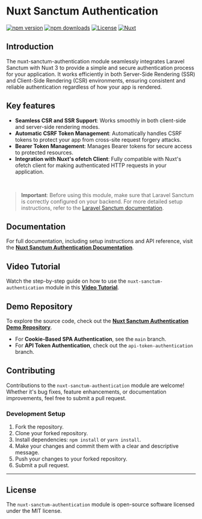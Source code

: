 # Nuxt Sanctum Authentication

[![npm version][npm-version-src]][npm-version-href]
[![npm downloads][npm-downloads-src]][npm-downloads-href]
[![License][license-src]][license-href]
[![Nuxt][nuxt-src]][nuxt-href]

<!-- Badges -->

[npm-version-src]: https://img.shields.io/npm/v/@qirolab/nuxt-sanctum-authentication/latest.svg?style=flat&colorA=18181B&colorB=28CF8D
[npm-version-href]: https://npmjs.com/package/@qirolab/nuxt-sanctum-authentication
[npm-downloads-src]: https://img.shields.io/npm/dm/@qirolab/nuxt-sanctum-authentication.svg?style=flat&colorA=18181B&colorB=28CF8D
[npm-downloads-href]: https://npmjs.com/package/@qirolab/nuxt-sanctum-authentication
[license-src]: https://img.shields.io/npm/l/@qirolab/nuxt-sanctum-authentication.svg?style=flat&colorA=18181B&colorB=28CF8D
[license-href]: https://npmjs.com/package/@qirolab/nuxt-sanctum-authentication
[nuxt-src]: https://img.shields.io/badge/Nuxt-18181B?logo=nuxt.js
[nuxt-href]: https://nuxt.com


## **Introduction**

The nuxt-sanctum-authentication module seamlessly integrates Laravel Sanctum
with Nuxt 3 to provide a simple and secure authentication process for your
application. It works efficiently in both Server-Side Rendering (SSR) and
Client-Side Rendering (CSR) environments, ensuring consistent and reliable
authentication regardless of how your app is rendered.


## Key features

- **Seamless CSR and SSR Support**: Works smoothly in both client-side and server-side rendering modes.
- **Automatic CSRF Token Management**: Automatically handles CSRF tokens to protect your app from cross-site request forgery attacks.
- **Bearer Token Management**: Manages Bearer tokens for secure access to protected resources.
- **Integration with Nuxt's ofetch Client**: Fully compatible with Nuxt's ofetch client for making authenticated HTTP requests in your application.

<br />

> **Important**: Before using this module, make sure that Laravel Sanctum is correctly configured on your backend. For more detailed setup instructions, refer to the [Laravel Sanctum documentation](https://laravel.com/docs/11.x/sanctum).

## Documentation

For full documentation, including setup instructions and API reference, visit the **[Nuxt Sanctum Authentication Documentation](https://qirolab.github.io/nuxt-sanctum-authentication/)**.

## Video Tutorial

Watch the step-by-step guide on how to use the `nuxt-sanctum-authentication` module in this **[Video Tutorial](https://www.youtube.com/watch?v=CLjd0_o67OA)**.

## Demo Repository

To explore the source code, check out the **[Nuxt Sanctum Authentication Demo Repository](https://github.com/qirolab/nuxt-sanctum-authentication-demo)**.
- For **Cookie-Based SPA Authentication**, see the `main` branch.
- For **API Token Authentication**, check out the `api-token-authentication` branch.


## Contributing

Contributions to the `nuxt-sanctum-authentication` module are welcome! Whether it's bug fixes, feature enhancements, or documentation improvements, feel free to submit a pull request.

### Development Setup

1. Fork the repository.
2. Clone your forked repository.
3. Install dependencies: `npm install` or `yarn install`.
4. Make your changes and commit them with a clear and descriptive message.
5. Push your changes to your forked repository.
6. Submit a pull request.

---

## License

The `nuxt-sanctum-authentication` module is open-source software licensed under the MIT license.
